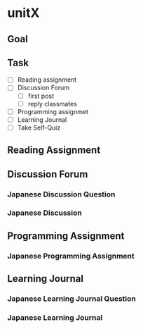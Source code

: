 # unitX

## Goal

## Task

- [ ] Reading assignment
- [ ] Discussion Forum
  - [ ] first post
  - [ ] reply classmates
- [ ] Programming assignmet
- [ ] Learning Journal
- [ ] Take Self-Quiz

## Reading Assignment

## Discussion Forum

### Japanese Discussion Question

### Japanese Discussion

## Programming Assignment

### Japanese Programming Assignment

## Learning Journal

### Japanese Learning Journal Question

### Japanese Learning Journal
